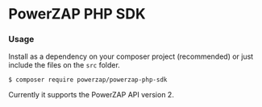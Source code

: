 # PowerZAP PHP SDK

### Usage
Install as a dependency on your composer project (recommended) or just include the files on the `src` folder.

```
$ composer require powerzap/powerzap-php-sdk
```

Currently it supports the PowerZAP API version 2.